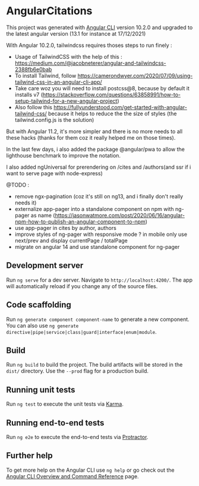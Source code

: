 # AngularCitations

This project was generated with [Angular CLI](https://github.com/angular/angular-cli) version 10.2.0 and upgraded to the latest angular version (13.1 for instance at 17/12/2021)

With Angular 10.2.0, tailwindcss requires thoses steps to run finely :
 * Usage of TailwindCSS with the help of this : https://medium.com/@jacobneterer/angular-and-tailwindcss-2388fb6e0bab
 * To install Tailwind, follow https://camerondwyer.com/2020/07/09/using-tailwind-css-in-an-angular-cli-app/ 
 * Take care woz you will need to install postcss@8, because by default it installs v7 (https://stackoverflow.com/questions/63858991/how-to-setup-tailwind-for-a-new-angular-project)
 * Also follow this https://fullyunderstood.com/get-started-with-angular-tailwind-css/ because it helps to reduce the the size of styles (the tailwind.config.js is the solution)

But with Angular 11.2, it's more simpler and there is no more needs to all these hacks (thanks for them coz it really helped me on those times).

In the last few days, i also added the package @angular/pwa to allow the lighthouse benchmark to improve the notation.

I also added ngUniversal for prerendering on /cites and /authors(and ssr if i want to serve page with node-express)

@TODO :
 * remove ngx-pagination (coz it's still on ng13, and i finally don't really needs it)
 * externalize app-pager into a standalone component on npm with ng-pager as name (https://jasonwatmore.com/post/2020/06/16/angular-npm-how-to-publish-an-angular-component-to-npm)
 * use app-pager in cites by author, authors
 * improve styles of ng-pager with responsive mode ? in mobile only use next/prev and display currentPage / totalPage
 * migrate on angular 14 and use standalone component for ng-pager
## Development server

Run `ng serve` for a dev server. Navigate to `http://localhost:4200/`. The app will automatically reload if you change any of the source files.

## Code scaffolding

Run `ng generate component component-name` to generate a new component. You can also use `ng generate directive|pipe|service|class|guard|interface|enum|module`.

## Build

Run `ng build` to build the project. The build artifacts will be stored in the `dist/` directory. Use the `--prod` flag for a production build.

## Running unit tests

Run `ng test` to execute the unit tests via [Karma](https://karma-runner.github.io).

## Running end-to-end tests

Run `ng e2e` to execute the end-to-end tests via [Protractor](http://www.protractortest.org/).

## Further help

To get more help on the Angular CLI use `ng help` or go check out the [Angular CLI Overview and Command Reference](https://angular.io/cli) page.
